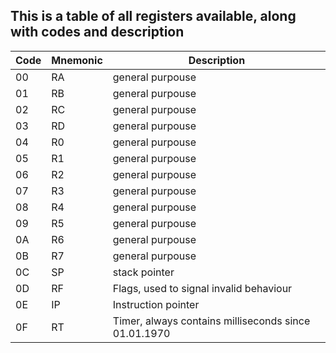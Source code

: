 ## This is a table of all registers available, along with codes and description

| Code | Mnemonic | Description                                          |
| ---- | -------- | ---------------------------------------------------- |
| 00   | RA       | general purpouse                                     |
| 01   | RB       | general purpouse                                     |
| 02   | RC       | general purpouse                                     |
| 03   | RD       | general purpouse                                     |
| 04   | R0       | general purpouse                                     |
| 05   | R1       | general purpouse                                     |
| 06   | R2       | general purpouse                                     |
| 07   | R3       | general purpouse                                     |
| 08   | R4       | general purpouse                                     |
| 09   | R5       | general purpouse                                     |
| 0A   | R6       | general purpouse                                     |
| 0B   | R7       | general purpouse                                     |
| 0C   | SP       | stack pointer                                        |
| 0D   | RF       | Flags, used to signal invalid behaviour              |
| 0E   | IP       | Instruction pointer                                  |
| 0F   | RT       | Timer, always contains milliseconds since 01.01.1970 |